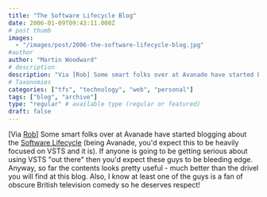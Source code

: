 ```yaml
---
title: "The Software Lifecycle Blog"
date: 2006-01-09T09:43:11.000Z
# post thumb
images:
  - "/images/post/2006-the-software-lifecycle-blog.jpg"
#author
author: "Martin Woodward"
# description
description: "Via [Rob] Some smart folks over at Avanade have started blogging about the Software Lifecycle (being Avanade, you'd expect this to be."
# Taxonomies
categories: ["tfs", "technology", "web", "personal"]
tags: ["blog", "archive"]
type: "regular" # available type (regular or featured)
draft: false
---
```

[Via [Rob](http://blogs.msdn.com/robcaron/archive/2006/01/08/510721.aspx)]  Some smart folks over at Avanade have started blogging about the [Software Lifecycle](http://www.sdlcguy.com/blog/default.aspx) (being Avanade, you'd expect this to be heavily focused on VSTS and it is).  If anyone is going to be getting serious about using VSTS "out there" then you'd expect these guys to be bleeding edge.  Anyway, so far the contents looks pretty useful - much better than the drivel you will find at this blog.  Also, I know at least one of the guys is a fan of obscure British television comedy so he deserves respect!